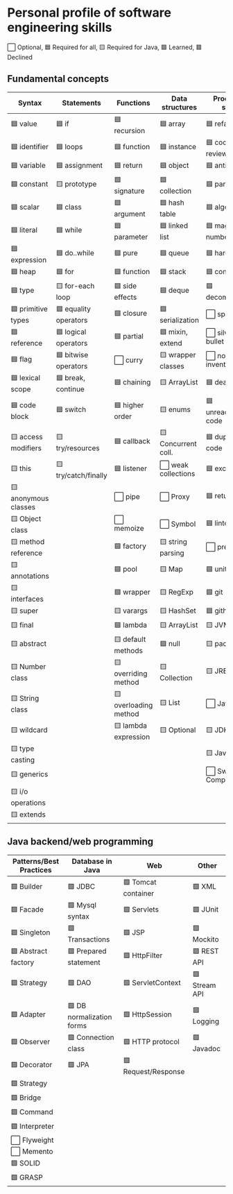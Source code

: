 # Personal profile of software engineering skills

⬜ Optional, 🟦 Required for all, 🟨 Required for Java, 🟩 Learned, 🟥 Declined

## Fundamental concepts

| Syntax               | Statements            | Functions             | Data structures     | Process & style      | Concepts & interfaces
|----------------------|-----------------------|-----------------------|---------------------|----------------------|----------------------|
| 🟦 value             | 🟦 if                 | 🟦 recursion          | 🟦 array            | 🟦 refactoring       | 🟨 Serializable     |
| 🟦 identifier        | 🟦 loops              | 🟦 function           | 🟦 instance         | 🟦 code review       | 🟨 Comparable       |
| 🟦 variable          | 🟦 assignment         | 🟦 return             | 🟦 object           | 🟦 antipatterns      | 🟨 Runnable         |
| 🟦 constant          | 🟨 prototype          | 🟦 signature          | 🟦 collection       | 🟦 paradigm          | 🟨 Iterable         |
| 🟦 scalar            | 🟦 class              | 🟦 argument           | 🟦 hash table       | 🟦 algorithm         | 🟨 Iterator         |
| 🟦 literal           | 🟦 while              | 🟦 parameter          | 🟦 linked list      | 🟦 magic numbers     | 🟨 Predicate        |
| 🟦 expression        | 🟦 do..while          | 🟦 pure               | 🟦 queue            | 🟦 hardcode          | 🟨 Function         |
| 🟦 heap              | 🟦 for                | 🟦 function           | 🟦 stack            | 🟦 complexity        | 🟨 Callable         |
| 🟦 type              | 🟨 for-each loop      | 🟦 side effects       | 🟦 deque            | 🟦 decomposition     | 🟨 Multithreading   |
| 🟦 primitive types   | 🟦 equality operators | 🟦 closure            | 🟦 serialization    | ⬜️ spaghetti         | ⬜️ Event            |
| 🟦 reference         | 🟦 logical operators  | 🟦 partial            | 🟦 mixin, extend    | ⬜️ silver bullet     | ⬜️ EventListener    |
| 🟦 flag              | 🟦 bitwise operators  | ⬜️ curry              | 🟨 wrapper classes  | ⬜️ not invented here | 🟨 Thread           |
| 🟦 lexical scope     | 🟦 break, continue    | 🟦 chaining           | 🟨 ArrayList        | 🟦 dead code         | 🟨 Fork/Join        |
| 🟦 code block        | 🟦 switch             | 🟦 higher order       | 🟨 enums            | 🟦 unreachable code  | ⬜️ ClassLoader      |
| 🟨 access modifiers  | 🟨 try/resources      | 🟦 callback           | 🟨 Concurrent coll. | 🟦 duplicate code    | 🟨 Consumer         |
| 🟨 this              | 🟨 try/catch/finally  | 🟦 listener           | ⬜️ weak collections | 🟦 exception         | 🟨 Singleton
| 🟨 anonymous classes |                       | ⬜️ pipe               | ⬜️ Proxy            | 🟦 return early      |
| 🟨 Object class      |                       | ⬜️ memoize            | ⬜️ Symbol           | 🟦 linter            |
| 🟨 method reference  |                       | 🟦 factory            | 🟨 string parsing   | ⬜️ prettier          |
| 🟨 annotations       |                       | 🟦 pool               | 🟨 Map              | 🟦 unittest          |
| 🟨 interfaces        |                       | 🟦 wrapper            | 🟨 RegExp           | 🟦 git               |
| 🟨 super             |                       | 🟨 varargs            | 🟨 HashSet          | 🟦 github            |
| 🟨 final             |                       | 🟦 lambda             | 🟨 ArrayList        | 🟨 JVM               |
| 🟨 abstract          |                       | 🟨 default methods    | 🟦 null             | 🟨 packages          |
| 🟨 Number class      |                       | 🟨 overriding method  | 🟨 Collection       | 🟨 JRE               |
| 🟨 String class      |                       | 🟨 overloading method | 🟨 List             | ⬜️ JavaFX            |
| 🟨 wildcard          |                       | 🟨 lambda expression  | 🟨 Optional         | 🟨 JDK               |
| 🟨 type casting      |                       |                       |                     | 🟨 Java SE/EE        |
| 🟨 generics          |                       |                       |                     | ⬜️ Swing Components  |
| 🟨 i/o operations    |                       |                       |                     |                      |
| 🟨 extends           |                       |                       |                     |                      |


## Java backend/web programming

| Patterns/Best Practices| Database in Java           | Web                  | Other              |
|------------------------|----------------------------|----------------------|--------------------|
| 🟩 Builder             | 🟩 JDBC                    | 🟩 Tomcat container | 🟩 XML             |
| 🟩 Facade              | 🟩 Mysql syntax            | 🟩 Servlets         | 🟩 JUnit           |
| 🟩 Singleton           | 🟩 Transactions            | 🟩 JSP              | 🟩 Mockito         |
| 🟩 Abstract factory    | 🟩 Prepared statement      | 🟩 HttpFilter       | 🟩 REST API        |
| 🟩 Strategy            | 🟩 DAO                     | 🟩 ServletContext   | 🟩 Stream API      |
| 🟩 Adapter             | 🟩 DB normalization forms  | 🟩 HttpSession      | 🟩 Logging         |
| 🟩 Observer            | 🟩 Connection class        | 🟩 HTTP protocol    | 🟩 Javadoc         |
| 🟩 Decorator           | 🟩 JPA                     | 🟩 Request/Response |
| 🟩 Strategy            |
| 🟩 Bridge              |
| 🟩 Command             |
| 🟩 Interpreter         |
| ⬜ Flyweight           |
| ⬜ Memento             |
| 🟩 SOLID               |
| 🟩 GRASP               |
